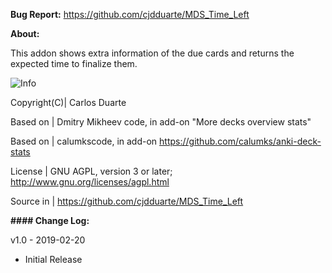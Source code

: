 <b>Bug Report:</b> https://github.com/cjdduarte/MDS_Time_Left

<b>About:</b>

This addon shows extra information of the due cards and returns the expected time to finalize them.

<img src="https://i.ibb.co/q9FhwhW/Screenshot-1.png" alt="Info">


Copyright(C)| Carlos Duarte

Based on | Dmitry Mikheev code, in add-on "More decks overview stats"

Based on | calumkscode, in add-on https://github.com/calumks/anki-deck-stats

License | GNU AGPL, version 3 or later; http://www.gnu.org/licenses/agpl.html

Source in | https://github.com/cjdduarte/MDS_Time_Left

<b> #### Change Log:</b>

v1.0 - 2019-02-20
- Initial Release